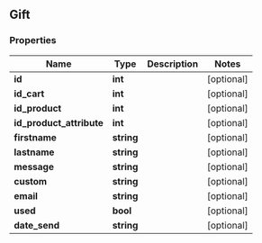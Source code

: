## Gift

### Properties
Name | Type | Description | Notes
------------ | ------------- | ------------- | -------------
**id** | **int** |  | [optional] 
**id_cart** | **int** |  | [optional] 
**id_product** | **int** |  | [optional] 
**id_product_attribute** | **int** |  | [optional] 
**firstname** | **string** |  | [optional] 
**lastname** | **string** |  | [optional] 
**message** | **string** |  | [optional] 
**custom** | **string** |  | [optional] 
**email** | **string** |  | [optional] 
**used** | **bool** |  | [optional] 
**date_send** | **string** |  | [optional] 


